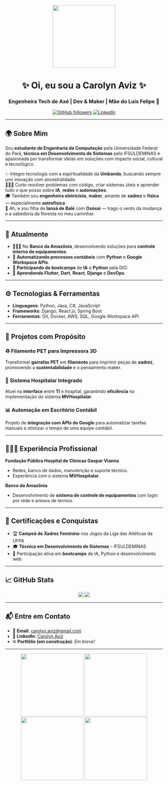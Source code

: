 <!-- Header -->
<p align="center">
  <img src="https://media.giphy.com/media/RbDKaczqWovIugyJmW/giphy.gif" width="200" height="200">
</p>

<h1 align="center">✨ Oi, eu sou a Carolyn Aviz ✨</h1>
<h3 align="center">Engenheira Tech de Axé | Dev & Maker | Mãe do Luis Felipe 🌻</h3>

<p align="center">
  <a href="https://github.com/carolyn-aviz"><img src="https://img.shields.io/github/followers/carolyn-aviz?label=Follow&style=social" alt="GitHub followers"></a>
  <a href="https://www.linkedin.com/in/carolyn-aviz/"><img src="https://img.shields.io/badge/-carolyn--aviz-blue?style=flat-square&logo=Linkedin&logoColor=white" alt="LinkedIn"></a>
</p>

---

## 🌍 Sobre Mim
Sou **estudante de Engenharia da Computação** pela Universidade Federal do Pará, **técnica em Desenvolvimento de Sistemas** pelo IFSULDEMINAS e apaixonada por transformar ideias em soluções com impacto social, cultural e tecnológico.

✨ Integro tecnologia com a espiritualidade da **Umbanda**, buscando sempre unir inovação com ancestralidade.  
👩🏽‍💻 Curto resolver problemas com código, criar sistemas úteis e aprender tudo o que posso sobre **IA**, **redes** e **automações**.  
🎓 Também sou **engenheira eletricista**, **maker**, amante de **xadrez** e **física** — especialmente **astrofísica**.  
💫 Ah, e sou filha de **Iansã de Balé** com **Oxóssi** — trago o vento da mudança e a sabedoria da floresta no meu caminhar.

---

## 🚀 Atualmente
- 👩🏽‍💼 No **Banco da Amazônia**, desenvolvendo soluções para **controle interno de equipamentos**.
- 🔄 **Automatizando processos contábeis** com **Python** e **Google Workspace APIs**.
- 🤖 **Participando de bootcamps** de **IA** e **Python** pela DIO.
- 🌱 **Aprendendo Flutter**, **Dart**, **React**, **Django** e **DevOps**.

---

## ⚙️ Tecnologias & Ferramentas

- **Linguagens**: Python, Java, C#, JavaScript  
- **Frameworks**: Django, React.js, Spring Boot  
- **Ferramentas**: Git, Docker, AWS, SQL, Google Workspace API  

---

## 🧠 Projetos com Propósito

### ♻️ **Filamento PET para Impressora 3D**
Transformei **garrafas PET** em **filamento** para imprimir peças de **xadrez**, promovendo a **sustentabilidade** e o pensamento maker.

### 🏥 **Sistema Hospitalar Integrado**
Atuei na **interface** entre **TI** e hospital, garantindo **eficiência** na implementação do sistema **MVHospitalar**.

### 📊 **Automação em Escritório Contábil**
Projeto de **integração com APIs do Google** para automatizar tarefas manuais e otimizar o tempo de uma equipe contábil.

---

## 👩🏽‍💼 Experiência Profissional

**Fundação Pública Hospital de Clínicas Gaspar Vianna**  
- Redes, banco de dados, manutenção e suporte técnico.  
- Experiência com o sistema **MVHospitalar**.

**Banco da Amazônia**  
- Desenvolvimento de **sistema de controle de equipamentos** com login por rede e anexos de termos.

---

## 📜 Certificações e Conquistas
- 🏆 **Campeã de Xadrez Feminino** nos Jogos da Liga das Atléticas da UFPA
- 🎓 **Técnica em Desenvolvimento de Sistemas** – IFSULDEMINAS
- 🏅 Participação ativa em **bootcamps** de IA, Python e desenvolvimento web

---

## 📈 GitHub Stats

<p align="center">
  <img src="https://github-readme-stats.vercel.app/api?username=carolyn-aviz&show_icons=true&theme=dracula" />
  <img src="https://github-readme-stats.vercel.app/api/top-langs/?username=carolyn-aviz&layout=compact&theme=dracula" />
</p>

---

## 📬 Entre em Contato

- 📧 **Email**: [carolyn.aviz@gmail.com](mailto:carolyn.aviz@gmail.com)  
- 💼 **LinkedIn**: [Carolyn Aviz](https://www.linkedin.com/in/carolyn-aviz)  
- 🌐 **Portfólio (em construção)**: *Em breve!*

---

<!-- GIFs -->
<p align="center">
  <img src="https://media.giphy.com/media/Q8W79PdVHx0BfE5BMA/giphy.gif" width="200" height="200">
  <img src="https://media.giphy.com/media/mFpQl8SpGX5YYvQqoT/giphy.gif" width="200" height="200">
  <img src="https://media.giphy.com/media/Mlkd0GNYnsKNY4V9CD/giphy.gif" width="200" height="200">
  <img src="https://media.giphy.com/media/Zde6y5ymWc3fW7B7ij/giphy.gif" width="200" height="200">
</p>
